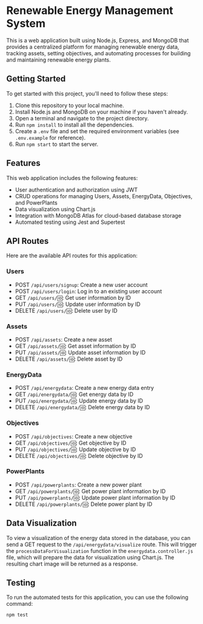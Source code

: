 # Renewable Energy Management System

This is a web application built using Node.js, Express, and MongoDB that provides a centralized platform for managing renewable energy data, tracking assets, setting objectives, and automating processes for building and maintaining renewable energy plants.

## Getting Started

To get started with this project, you'll need to follow these steps:

1. Clone this repository to your local machine.
2. Install Node.js and MongoDB on your machine if you haven't already.
3. Open a terminal and navigate to the project directory.
4. Run `npm install` to install all the dependencies.
5. Create a `.env` file and set the required environment variables (see `.env.example` for reference).
6. Run `npm start` to start the server.

## Features

This web application includes the following features:

- User authentication and authorization using JWT
- CRUD operations for managing Users, Assets, EnergyData, Objectives, and PowerPlants
- Data visualization using Chart.js
- Integration with MongoDB Atlas for cloud-based database storage
- Automated testing using Jest and Supertest

## API Routes

Here are the available API routes for this application:

### Users
- POST `/api/users/signup`: Create a new user account
- POST `/api/users/login`: Log in to an existing user account
- GET `/api/users/🆔`: Get user information by ID
- PUT `/api/users/🆔`: Update user information by ID
- DELETE `/api/users/🆔`: Delete user by ID

### Assets
- POST `/api/assets`: Create a new asset
- GET `/api/assets/🆔`: Get asset information by ID
- PUT `/api/assets/🆔`: Update asset information by ID
- DELETE `/api/assets/🆔`: Delete asset by ID

### EnergyData
- POST `/api/energydata`: Create a new energy data entry
- GET `/api/energydata/🆔`: Get energy data by ID
- PUT `/api/energydata/🆔`: Update energy data by ID
- DELETE `/api/energydata/🆔`: Delete energy data by ID

### Objectives
- POST `/api/objectives`: Create a new objective
- GET `/api/objectives/🆔`: Get objective by ID
- PUT `/api/objectives/🆔`: Update objective by ID
- DELETE `/api/objectives/🆔`: Delete objective by ID

### PowerPlants
- POST `/api/powerplants`: Create a new power plant
- GET `/api/powerplants/🆔`: Get power plant information by ID
- PUT `/api/powerplants/🆔`: Update power plant information by ID
- DELETE `/api/powerplants/🆔`: Delete power plant by ID

## Data Visualization

To view a visualization of the energy data stored in the database, you can send a GET request to the `/api/energydata/visualize` route. This will trigger the `processDataForVisualization` function in the `energydata.controller.js` file, which will prepare the data for visualization using Chart.js. The resulting chart image will be returned as a response.

## Testing

To run the automated tests for this application, you can use the following command:

```bash
npm test
```
